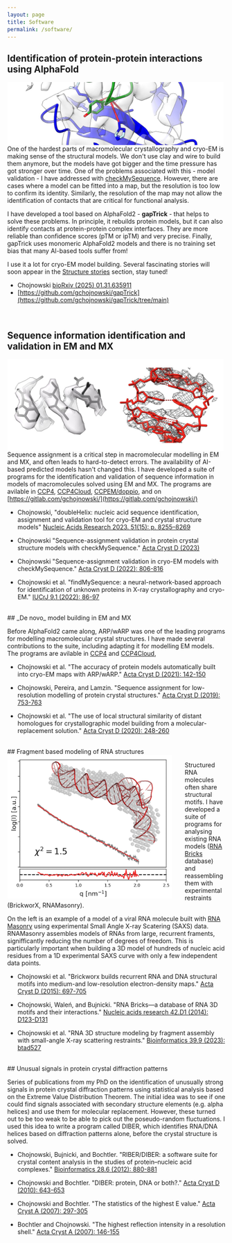 ```yaml
---
layout: page
title: Software
permalink: /software/
---
```


## Identification of protein-protein interactions using AlphaFold

<img src="/data/contacts.jpg" style="float:left;width:500px;margin:0px;">

One of the hardest parts of macromolecular crystallography and cryo-EM is making sense of the structural models. We don't use clay and wire to build them anymore, but the models have got bigger and the time pressure has got stronger over time. One of the problems associated with this - model validation - I have addressed with [checkMySequence](https://gitlab.com/gchojnowski/checkmysequence). However, there are cases where a model can be fitted into a map, but the resolution is too low to confirm its identity. Similarly, the resolution of the map may not allow the identification of contacts that are critical for functional analysis.

I have developed a tool based on AlphaFold2 - **gapTrick** - that helps to solve these problems. In principle, it rebuilds protein models, but it can also identify contacts at protein-protein complex interfaces. They are more reliable than confidence scores (pTM or ipTM) and very precise. Finally, gapTrick uses monomeric AlphaFold2 models and there is no training set bias that many AI-based tools suffer from!

I use it a lot for cryo-EM model building. Several fascinating stories will soon appear in the [Structure stories](/models) section, stay tuned!

 - Chojnowski [bioRxiv (2025) 01.31.635911](https://doi.org/10.1101/2025.01.31.635911)
 - [https://github.com/gchojnowski/gapTrick](https://github.com/gchojnowski/gapTrick/tree/main)

<br/>

## Sequence information identification and validation in EM and MX

<img src="/data/checkmysequence.jpg" style="float:left;width:500px;margin:0px;">

Sequence assignment is a critical step in macromolecular modelling in EM and MX, and often leads to hard-to-detect errors. The availability of AI-based predicted models hasn't changed this. I have developed a suite of programs for the identification and validation of sequence information in models of macromolecules solved using EM and MX. The programs are avilable in [CCP4](https://www.ccp4.ac.uk/), [CCP4Cloud](https://cloud.ccp4.ac.uk/), [CCPEM/doppio](https://www.ccpem.ac.uk/), and on [https://gitlab.com/gchojnowski/](https://gitlab.com/gchojnowski/)
 - Chojnowski, "doubleHelix: nucleic acid sequence identification, assignment and validation tool for cryo-EM and crystal structure models" [Nucleic Acids Research 2023. 51(15): p. 8255–8269](https://doi.org/10.1093/nar/gkad553)

 - Chojnowski "Sequence-assignment validation in protein crystal structure models with checkMySequence." [Acta Cryst D (2023)](https://doi.org/10.1107/S2059798323003765)

 - Chojnowski "Sequence-assignment validation in cryo-EM models with checkMySequence." [Acta Cryst D (2022): 806-816](https://doi.org/10.1107/S2059798322005009)

 - Chojnowski et al. "findMySequence: a neural-network-based approach for identification of unknown proteins in X-ray crystallography and cryo-EM." [IUCrJ 9.1 (2022): 86-97](https://doi.org/10.1107/S2052252521011088)


<br/>
## _De novo_ model building in EM and MX

Before AlphaFold2 came along, ARP/wARP was one of the leading programs for modelling macromolecular crystal structures. I have made several contributions to the suite, including adapting it for modelling EM models. The programs are avilable in [CCP4](https://www.ccp4.ac.uk/) and [CCP4Cloud](https://cloud.ccp4.ac.uk/),

 - Chojnowski et al. "The accuracy of protein models automatically built into cryo-EM maps with ARP/wARP." [Acta Cryst D (2021): 142-150](https://doi.org/10.1107/S2059798320016332)

 - Chojnowski, Pereira, and Lamzin. "Sequence assignment for low-resolution modelling of protein crystal structures." [Acta Cryst D (2019): 753-763](https://doi.org/10.1107/S2059798319009392)

 - Chojnowski et al. "The use of local structural similarity of distant homologues for crystallographic model building from a molecular-replacement solution." [Acta Cryst D (2020): 248-260](https://doi.org/10.1107/S2059798320000455)


<br/>
## Fragment based modeling of RNA structures

<img src="/data/rnamasonry.jpg" style="float:left;width:380px;margin-right:30px;">

Structured RNA molecules often share structural motifs. I have developed a suite of programs for analysing existing RNA models ([RNA Bricks](https://genesilico.pl/rnabricks2/) database) and reassembling them with experimental restraints (BrickworX, RNAMasonry).

On the left is an example of a model of a viral RNA molecule built with [RNA Masonry](https://iimcb.genesilico.pl/rnamasonry) using experimental Small Angle X-ray Scatering (SAXS) data. RNAMasonry assembles models of RNAs from large, recurrent framents, signifficantly reducing the number of degrees of freedom. This is particularly important when building a 3D model of hundreds of nucleic acid residues from a 1D experimental SAXS curve with only a few independent data points.


 - Chojnowski et al. "Brickworx builds recurrent RNA and DNA structural motifs into medium-and low-resolution electron-density maps." [Acta Cryst D (2015): 697-705](https://doi.org/10.1107/S1399004715000383)

 - Chojnowski, Waleń, and Bujnicki. "RNA Bricks—a database of RNA 3D motifs and their interactions." [Nucleic acids research 42.D1 (2014): D123-D131](https://doi.org/10.1093/nar/gkt1084)

 - Chojnowski et al. "RNA 3D structure modeling by fragment assembly with small-angle X-ray scattering restraints." [Bioinformatics 39.9 (2023): btad527](https://doi.org/10.1093/bioinformatics/btad527)

<br/>
## Unusual signals in protein crystal diffraction patterns

Series of publications from my PhD on the identification of unusually strong signals in protein crystal diffraction patterns using statistical analysis based on the Extreme Value Distribution Theorem. The initial idea was to see if one could find signals associated with secondary structure elements (e.g. alpha helices) and use them for molecular replacement. However, these turned out to be too weak to be able to pick out the poseudo-random fluctuations. I used this idea to write a program called DIBER, which identifies RNA/DNA helices based on diffraction patterns alone, before the crystal structure is solved.

 - Chojnowski, Bujnicki, and Bochtler. "RIBER/DIBER: a software suite for crystal content analysis in the studies of protein–nucleic acid complexes." [Bioinformatics 28.6 (2012): 880-881](https://doi.org/10.1093/bioinformatics/bts003)

 - Chojnowski and Bochtler. "DIBER: protein, DNA or both?." [Acta Cryst D (2010): 643-653](https://doi.org/10.1107/S090744491000781X)

 - Chojnowski and Bochtler. "The statistics of the highest E value." [Acta Cryst A (2007): 297-305](https://doi.org/10.1107/S010876730701848X)

 - Bochtler and Chojnowski. "The highest reflection intensity in a resolution shell." [Acta Cryst A (2007): 146-155](https://doi.org/10.1107/S0108767306052809)
